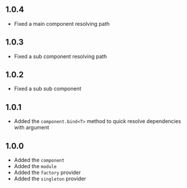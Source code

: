 ## 1.0.4

* Fixed a main component resolving path

## 1.0.3

* Fixed a sub component resolving path

## 1.0.2

* Fixed a sub sub component 

## 1.0.1

* Added the `component.bind<T>` method to quick resolve dependencies with argument

## 1.0.0

* Added the `component` 
* Added the `module`
* Added the `factory` provider
* Added the `singleton` provider
